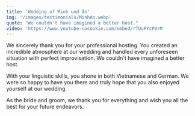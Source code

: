 ```yaml
---
title: 'Wedding of Minh und Ân'
img: '/images/testimonials/MinhAn.webp'
quote: "We couldn't have imagined a better host."
video: 'https://www.youtube-nocookie.com/embed/rTUuPYcP0rM'
---
```

We sincerely thank you for your professional hosting. You created an incredible atmosphere at our wedding and handled every unforeseen situation with perfect improvisation. We couldn't have imagined a better host.

With your linguistic skills, you shone in both Vietnamese and German. We were so happy to have you there and truly hope that you also enjoyed yourself at our wedding.

As the bride and groom, we thank you for everything and wish you all the best for your future endeavors.